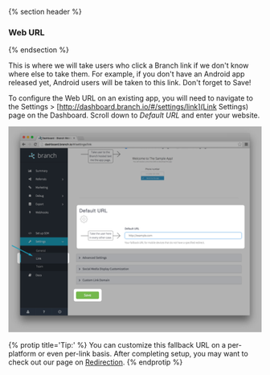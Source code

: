 {% section header %}
### Web URL
{% endsection %}

This is where we will take users who click a Branch link if we don't know where else to take them. For example, if you don't have an Android app released yet, Android users will be taken to this link. Don't forget to Save!

To configure the Web URL on an existing app, you will need to navigate to the Settings > [http://dashboard.branch.io/#/settings/link](Link Settings) page on the Dashboard. Scroll down to _Default URL_ and enter your website.

![Dashboard Screenshot Web URL](/img/ingredients/configuring_the_dashboard/web_url.png)

<!---       Tip2 -->
{% protip title='Tip:' %}
You can customize this fallback URL on a per-platform or even per-link basis. After completing setup, you may want to check out our page on [Redirection](/domains/redirection/{{page.platform}}/).
{% endprotip %}
<!---       /Tip2 -->
